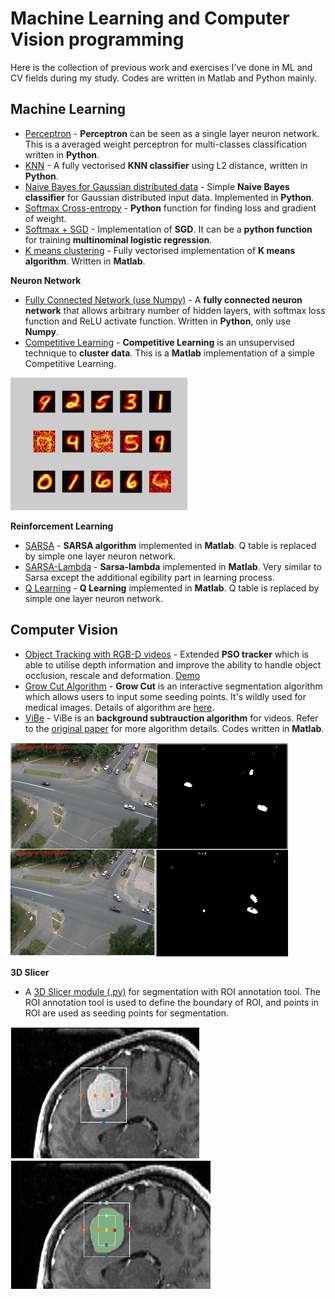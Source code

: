 # Machine Learning and Computer Vision programming
Here is the collection of previous work and exercises I've done in ML and CV fields during my study. Codes are written in Matlab and Python mainly. 

## Machine Learning
* [Perceptron](ml/averaged_perceptron_classifier.py) - **Perceptron** can be seen as a single layer neuron network. This is a averaged weight perceptron for multi-classes classification written in **Python**. 
* [KNN](ml/kNearestNeighbour.py) - A fully vectorised **KNN classifier** using L2 distance, written in **Python**. 
* [Naive Bayes for Gaussian distributed data](ml/gaussianNB.py) - Simple **Naive Bayes classifier** for Gaussian distributed input data. Implemented in **Python**.
* [Softmax Cross-entropy](ml/softmax.py) - **Python** function for finding loss and gradient of weight.
* [Softmax + SGD](ml/sgd_softmax.py) - Implementation of **SGD**. It can be a **python function** for training **multinominal logistic regression**. 
* [K means clustering](ml/k_means.py) - Fully vectorised implementation of **K means algorithm**. Written in **Matlab**. 

**Neuron Network**
* [Fully Connected Network (use Numpy)](ml/fc_NN) - A **fully connected neuron network** that allows arbitrary number of hidden layers, with softmax loss function and ReLU activate function. Written in **Python**, only use **Numpy**. 
* [Competitive Learning](ml/simple_competitive_learning.m) - **Competitive Learning** is an unsupervised technique to **cluster data**. This is a **Matlab** implementation of a simple Competitive Learning. 

![img](_fig/cl.png)

**Reinforcement Learning**
* [SARSA](ml/sarsa) - **SARSA algorithm** implemented in **Matlab**. Q table is replaced by simple one layer neuron network. 
* [SARSA-Lambda](ml/sarsa_lambda) - **Sarsa-lambda** implemented in **Matlab**. Very similar to Sarsa except the additional egibility part in learning process. 
* [Q Learning](ml/q_learning) - **Q Learning** implemented in **Matlab**. Q table is replaced by simple one layer neuron network. 

## Computer Vision
* [Object Tracking with RGB-D videos](gradProj) - Extended **PSO tracker** which is able to utilise depth information and improve the ability to handle object occlusion, rescale and deformation. [Demo](https://drive.google.com/open?id=1VUYG8pg84g_cW8Nsm24fI5o-Ac1enzce)
* [Grow Cut Algorithm](cv/grow_cut_segmentation.py) - **Grow Cut** is an interactive segmentation algorithm which allows users to input some seeding points. It's wildly used for medical images. Details of algorithm are [here](https://www.graphicon.ru/oldgr/en/publications/text/gc2005vk.pdf).
* [ViBe](cv/vibe.m) - ViBe is an **background subtrauction algorithm** for videos. Refer to the [original paper](https://orbi.uliege.be/bitstream/2268/145853/1/Barnich2011ViBe.pdf) for more algorithm details. Codes written in **Matlab**.

![img](_fig/vibe.png)

**3D Slicer**
* A [3D Slicer module (.py)](cv/ROISegmentation1.py) for segmentation with ROI annotation tool. The ROI annotation tool is used to define the boundary of ROI, and points in ROI are used as seeding points for segmentation.

![img](_fig/seg1.png) ![img](_fig/seg2.png)
